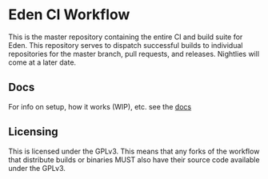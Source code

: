 # Eden CI Workflow

This is the master repository containing the entire CI and build suite for Eden. This repository serves to dispatch successful builds to individual repositories for the master branch, pull requests, and releases. Nightlies will come at a later date.

## Docs

For info on setup, how it works (WIP), etc. see the [docs](./docs)

## Licensing

This is licensed under the GPLv3. This means that any forks of the workflow that distribute builds or binaries MUST also have their source code available under the GPLv3.